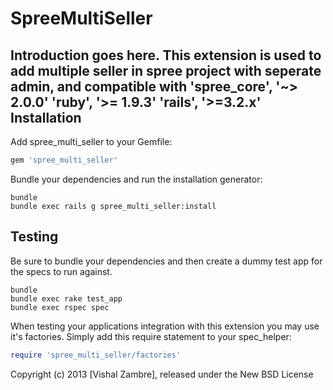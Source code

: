 SpreeMultiSeller
================

Introduction goes here.
	This extension is used to add multiple seller in spree project with seperate admin, and compatible with
	'spree_core', '~> 2.0.0'
	'ruby', '>= 1.9.3'
	'rails', '>=3.2.x'
Installation
------------

Add spree_multi_seller to your Gemfile:

```ruby
gem 'spree_multi_seller'
```

Bundle your dependencies and run the installation generator:

```shell
bundle
bundle exec rails g spree_multi_seller:install
```

Testing
-------

Be sure to bundle your dependencies and then create a dummy test app for the specs to run against.

```shell
bundle
bundle exec rake test_app
bundle exec rspec spec
```

When testing your applications integration with this extension you may use it's factories.
Simply add this require statement to your spec_helper:

```ruby
require 'spree_multi_seller/factories'
```

Copyright (c) 2013 [Vishal Zambre], released under the New BSD License
